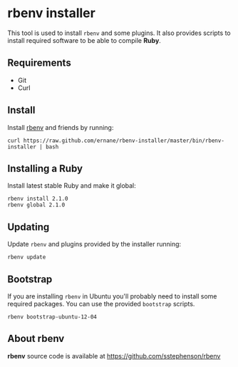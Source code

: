 # rbenv installer

This tool is used to install `rbenv` and some plugins. It also provides
scripts to install required software to be able to compile **Ruby**.


## Requirements

- Git
- Curl


## Install

Install [rbenv] and friends by running:

    curl https://raw.github.com/ernane/rbenv-installer/master/bin/rbenv-installer | bash


## Installing a Ruby

Install latest stable Ruby and make it global:

    rbenv install 2.1.0
    rbenv global 2.1.0


## Updating

Update `rbenv` and plugins provided by the installer running:

    rbenv update


## Bootstrap

If you are installing `rbenv` in Ubuntu you'll probably need to install
some required packages. You can use the provided `bootstrap` scripts.

    rbenv bootstrap-ubuntu-12-04


## About rbenv

**rbenv** source code is available at <https://github.com/sstephenson/rbenv>

[rbenv]: https://github.com/sstephenson/rbenv
